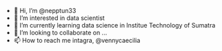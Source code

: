 - 👋 Hi, I’m @nepptun33
- 👀 I’m interested in data scientist
- 🌱 I’m currently learning data science in Institue Technology of Sumatra 
- 💞️ I’m looking to collaborate on ...
- 📫 How to reach me intagra, @vennycaecilia

<!---
nepptun33/nepptun33 is a ✨ special ✨ repository because its `README.md` (this file) appears on your GitHub profile.
You can click the Preview link to take a look at your changes.
--->
